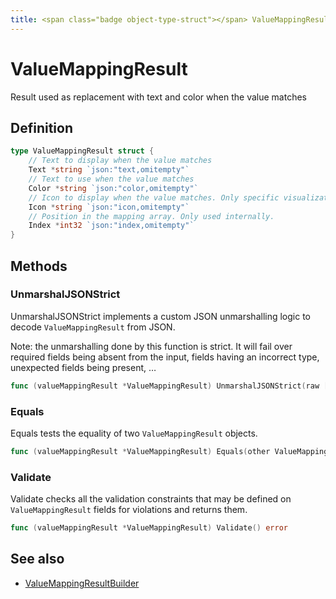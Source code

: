 ```yaml
---
title: <span class="badge object-type-struct"></span> ValueMappingResult
---
```

# <span class="badge object-type-struct"></span> ValueMappingResult

Result used as replacement with text and color when the value matches

## Definition

```go
type ValueMappingResult struct {
    // Text to display when the value matches
    Text *string `json:"text,omitempty"`
    // Text to use when the value matches
    Color *string `json:"color,omitempty"`
    // Icon to display when the value matches. Only specific visualizations.
    Icon *string `json:"icon,omitempty"`
    // Position in the mapping array. Only used internally.
    Index *int32 `json:"index,omitempty"`
}
```
## Methods

### <span class="badge object-method"></span> UnmarshalJSONStrict

UnmarshalJSONStrict implements a custom JSON unmarshalling logic to decode `ValueMappingResult` from JSON.

Note: the unmarshalling done by this function is strict. It will fail over required fields being absent from the input, fields having an incorrect type, unexpected fields being present, …

```go
func (valueMappingResult *ValueMappingResult) UnmarshalJSONStrict(raw []byte) error
```

### <span class="badge object-method"></span> Equals

Equals tests the equality of two `ValueMappingResult` objects.

```go
func (valueMappingResult *ValueMappingResult) Equals(other ValueMappingResult) bool
```

### <span class="badge object-method"></span> Validate

Validate checks all the validation constraints that may be defined on `ValueMappingResult` fields for violations and returns them.

```go
func (valueMappingResult *ValueMappingResult) Validate() error
```

## See also

 * <span class="badge builder"></span> [ValueMappingResultBuilder](./builder-ValueMappingResultBuilder.md)
